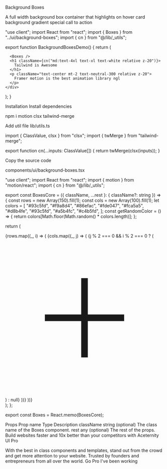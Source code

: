 Background Boxes

A full width background box container that highlights on hover
card
background
gradient
special
call to action

"use client";
import React from "react";
import { Boxes } from "../ui/background-boxes";
import { cn } from "@/lib/_utils";


export function BackgroundBoxesDemo() {
return (
<div className="h-96 relative w-full overflow-hidden bg-slate-900 flex flex-col items-center justify-center rounded-lg">
<div className="absolute inset-0 w-full h-full bg-slate-900 z-20 [mask-image:radial-gradient(transparent,white)] pointer-events-none" />

      <Boxes />
      <h1 className={cn("md:text-4xl text-xl text-white relative z-20")}>
        Tailwind is Awesome
      </h1>
      <p className="text-center mt-2 text-neutral-300 relative z-20">
        Framer motion is the best animation library ngl
      </p>
    </div>

);
}

Installation
Install dependencies

npm i motion clsx tailwind-merge

Add util file
lib/utils.ts

import { ClassValue, clsx } from "clsx";
import { twMerge } from "tailwind-merge";

export function cn(...inputs: ClassValue[]) {
return twMerge(clsx(inputs));
}

Copy the source code

components/ui/background-boxes.tsx

"use client";
import React from "react";
import { motion } from "motion/react";
import { cn } from "@/lib/_utils";


export const BoxesCore = ({ className, ...rest }: { className?: string }) => {
const rows = new Array(150).fill(1);
const cols = new Array(100).fill(1);
let colors = [
"#93c5fd",
"#f9a8d4",
"#86efac",
"#fde047",
"#fca5a5",
"#d8b4fe",
"#93c5fd",
"#a5b4fc",
"#c4b5fd",
];
const getRandomColor = () => {
return colors[Math.floor(Math.random() * colors.length)];
};

return (
<div
style={{
        transform: `translate(-40%,-60%) skewX(-48deg) skewY(14deg) scale(0.675) rotate(0deg) translateZ(0)`,
      }}
className={cn(
"absolute -top-1/4 left-1/4 z-0 flex h-full w-full -translate-x-1/2 -translate-y-1/2 p-4",
className,
)}
{...rest} >
{rows.map((_, i) => (
<motion.div
key={`row` + i}
className="relative h-8 w-16 border-l border-slate-700" >
{cols.map((_, j) => (
<motion.div
whileHover={{
                backgroundColor: `${getRandomColor()}`,
                transition: { duration: 0 },
              }}
animate={{
                transition: { duration: 2 },
              }}
key={`col` + j}
className="relative h-8 w-16 border-t border-r border-slate-700" >
{j % 2 === 0 && i % 2 === 0 ? (
<svg
                  xmlns="http://www.w3.org/2000/svg"
                  fill="none"
                  viewBox="0 0 24 24"
                  strokeWidth="1.5"
                  stroke="currentColor"
                  className="pointer-events-none absolute -top-[14px] -left-[22px] h-6 w-10 stroke-[1px] text-slate-700"
                >
<path
                    strokeLinecap="round"
                    strokeLinejoin="round"
                    d="M12 6v12m6-6H6"
                  />
</svg>
) : null}
</motion.div>
))}
</motion.div>
))}
</div>
);
};

export const Boxes = React.memo(BoxesCore);

Props
Prop name Type Description
className string (optional) The class name of the Boxes component.
rest any (optional) The rest of the props.
Build websites faster and 10x better than your competitors with Aceternity UI Pro

With the best in class components and templates, stand out from the crowd and get more attention to your website. Trusted by founders and entrepreneurs from all over the world.
Go Pro
I've been working
